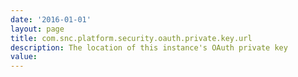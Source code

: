 ```yaml
---
date: '2016-01-01'
layout: page
title: com.snc.platform.security.oauth.private.key.url
description: The location of this instance's OAuth private key 
value:  
---
```

